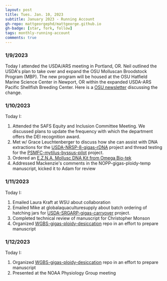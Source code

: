 ```yaml
---
layout: post
title: Tues. Jan. 10, 2023
subtitle: January 2023 - Running Account
gh-repo: mattgeorgephd/mattgeorge.github.io
gh-badge: [star, fork, follow]
tags: monthly-running-account
comments: true
---
```


### 1/9/2023
Today I attended the USDA/ARS meeting in Portland, OR. Neil outlined the USDA's plan to take over and expand the OSU Molluscan Broodstock Program (MBP). The new program will be housed at the OSU Hatfield Marine Science Center in Newport, OR within the expanded USDA-ARS Pacific Shellfish Breeding Center. Here is a [OSU newsletter](https://marineresearch.oregonstate.edu/comes/news/comes-newsletter-spring-2021) discussing the change.

### 1/10/2023
Today I:
1. Attended the SAFS Equity and Inclusion Committee Meeting. We discussed plans to update the frequency with which the department offers the DEI recognition award.
2. Met w/ Grace Leuchtenberger to discuss how she can assist with DNA extractions for the [USDA-NRSP-8-gigas-rDNA](https://github.com/mattgeorgephd/USDA-NRSP-8-gigas-rDNA) project and thread testing for the [PSMFC-mytilus-byssus-pilot](https://github.com/mattgeorgephd/PSMFC-mytilus-byssus-pilot) project.
3. Ordered an [E.Z.N.A. Mollusc DNA Kit from Omega Bio-tek](https://www.omegabiotek.com/product/e-z-n-a-mollusc-dna-kit/)
4. Addressed Mackenzie's comments in the NOPP-gigas-ploidy-temp manuscript, kicked it to Adam for review

### 1/11/2023
Today I:
1. Emailed Laura Kraft at WSU about collaboration
2. Emailed Mike at globalaquaculturesupply about batch ordering of hatching jars for [USDA-SRGARP-gigas-carryover](https://github.com/mattgeorgephd/USDA-SRGARP-gigas-carryover) project.
3. Completed technical review of manuscript for Christopher Monson
4. Organized [WGBS-gigas-ploidy-desiccation]() repo in an effort to prepare manuscript

### 1/12/2023
Today I:
1. Organized [WGBS-gigas-ploidy-desiccation]() repo in an effort to prepare manuscript
2. Presented at the NOAA Physiology Group meeting
